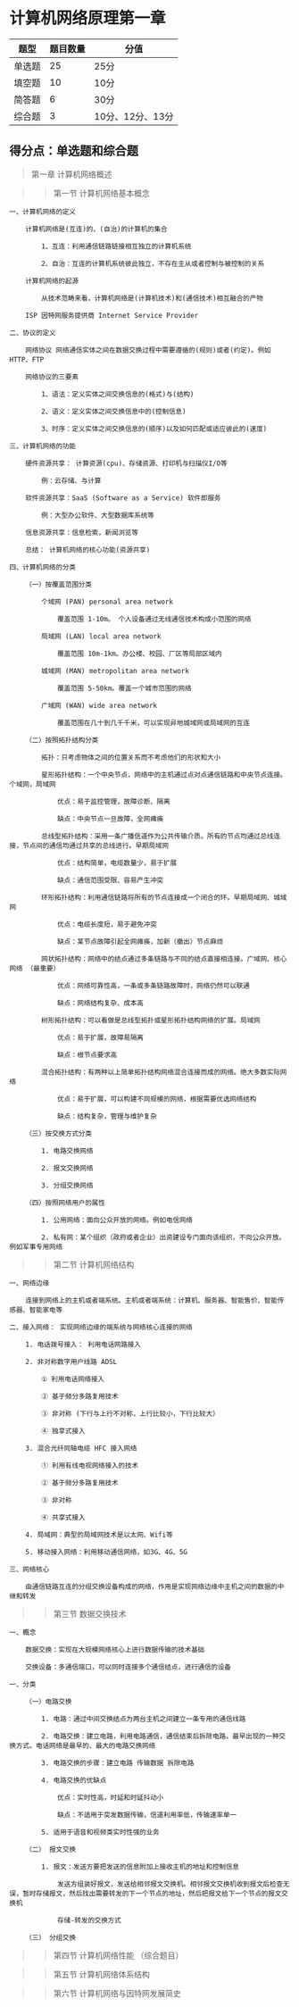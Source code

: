 # 计算机网络原理第一章
| 题型 | 题目数量 | 分值
| ---- | ---- | ----
| 单选题 | 25 | 25分|
| 填空题 | 10 | 10分|
| 简答题 | 6 | 30分|
| 综合题 | 3 | 10分、12分、13分 |

## 得分点：单选题和综合题

> 第一章 计算机网络概述

>> 第一节 计算机网络基本概念

    一、计算机网络的定义
    
        计算机网络是(互连)的、(自治)的计算机的集合
        
            1、互连：利用通信链路链接相互独立的计算机系统
            
            2、自治：互连的计算机系统彼此独立，不存在主从或者控制与被控制的关系
        
        计算机网络的起源

            从技术范畴来看，计算机网络是(计算机技术)和(通信技术)相互融合的产物

        ISP 因特网服务提供商 Internet Service Provider

    二、协议的定义

        网络协议 网络通信实体之间在数据交换过程中需要遵循的(规则)或者(约定)。例如 HTTP、FTP

        网络协议的三要素

            1、语法：定义实体之间交换信息的(格式)与(结构)

            2、语义：定义实体之间交换信息中的(控制信息)
            
            3、时序：定义实体之间交换信息的(顺序)以及如何匹配或适应彼此的(速度)

    三、计算机网络的功能

        硬件资源共享： 计算资源(cpu)、存储资源、打印机与扫描仪I/O等
            
            例：云存储、与计算

        软件资源共享：SaaS (Software as a Service) 软件即服务

            例：大型办公软件、大型数据库系统等

        信息资源共享：信息检索，新闻浏览等

        总结： 计算机网络的核心功能(资源共享)

    四、计算机网络的分类

        （一）按覆盖范围分类

            个域网 (PAN) personal area network

                覆盖范围 1-10m。 个人设备通过无线通信技术构成小范围的网络

            局域网 (LAN) local area network

                覆盖范围 10m-1km。办公楼、校园、厂区等局部区域内

            城域网 (MAN) metropolitan area network

                覆盖范围 5-50km。覆盖一个城市范围的网络

            广域网 (WAN) wide area network

                覆盖范围在几十到几千千米，可以实现异地城域网或局域网的互连

        （二）按照拓扑结构分类

            拓扑：只考虑物体之间的位置关系而不考虑他们的形状和大小

            星形拓扑结构：一个中央节点，网络中的主机通过点对点通信链路和中央节点连接。个域网，局域网

                优点：易于监控管理，故障诊断、隔离

                缺点：中央节点一旦故障，全网瘫痪

            总线型拓扑结构：采用一条广播信道作为公共传输介质。所有的节点均通过总线连接，节点间的通信均通过共享的总线进行。早期局域网

                优点：结构简单，电缆数量少，易于扩展

                缺点：通信范围受限、容易产生冲突

            环形拓扑结构：利用通信链路将所有的节点连接成一个闭合的环。早期局域网、城域网

                优点：电缆长度短，易于避免冲突

                缺点：某节点故障引起全网瘫痪，加新（撤出）节点麻烦

            网状拓扑结构：网络中的结点通过多条链路与不同的结点直接相连接。广域网、核心网络 （最重要）

                优点：网络可靠性高，一条或多条链路故障时，网络仍然可以联通

                缺点：网络结构复杂、成本高

            树形拓扑结构：可以看做是总线型拓扑或星形拓扑结构网络的扩展。局域网

                优点：易于扩展，故障易隔离

                缺点：根节点要求高

            混合拓扑结构：有两种以上简单拓扑结构网络混合连接而成的网络。绝大多数实际网络

                优点：易于扩展，可以构建不同规模的网络，根据需要优选网络结构

                缺点：结构复杂，管理与维护复杂
        
        （三）按交换方式分类

            1. 电路交换网络

            2. 报文交换网络

            3. 分组交换网络
        
        （四）按照网络用户的属性

            1. 公用网络：面向公众开放的网络。例如电信网络

            2. 私有网：某个组织（政府或者企业）出资建设专门面向该组织，不向公众开放。例如军事专用网络

>> 第二节 计算机网络结构

    一、网络边缘

        连接到网络上的主机或者端系统。主机或者端系统：计算机、服务器、智能售价、智能传感器、智能家电等

    二、接入网络： 实现网络边缘的端系统与网络核心连接的网络

        1. 电话拨号接入： 利用电话网路接入

        2. 非对称数字用户线路 ADSL

            ① 利用电话网络接入

            ② 基于频分多路复用技术

            ③ 非对称 (下行与上行不对称，上行比较小，下行比较大）

            ④ 独享式接入

        3. 混合光纤同轴电缆 HFC 接入网络

            ① 利用有线电视网络接入的技术

            ② 基于频分多路复用技术

            ③ 非对称

            ④ 共享式接入

        4. 局域网：典型的局域网技术是以太网、Wifi等

        5. 移动接入网络：利用移动通信网络，如3G、4G、5G

    三、网络核心

        由通信链路互连的分组交换设备构成的网络，作用是实现网络边缘中主机之间的数据的中继和转发

>> 第三节 数据交换技术

    一、概念

        数据交换：实现在大规模网络核心上进行数据传输的技术基础

        交换设备：多通信端口，可以同时连接多个通信结点，进行通信的设备

    一、分类

        （一）电路交换
        
            1. 电路：通过中间交换结点为两台主机之间建立一条专用的通信线路

            2. 电路交换：建立电路，利用电路通信，通信结束后拆除电路。最早出现的一种交换方式。电话网络是最早的、最大的电路交换网络

            3. 电路交换的步骤：建立电路 传输数据 拆除电路

            4. 电路交换的优缺点

                优点：实时性高，时延和时延抖动小

                缺点：不适用于突发数据传输，信道利用率低，传输速率单一

            5. 适用于语音和视频类实时性强的业务

        （二） 报文交换

            1. 报文：发送方要把发送的信息附加上接收主机的地址和控制信息

                发送方组装好报文，发送给相邻报文交换机。相邻报文交换机收到报文后检查无误，暂时存储报文，然后找出需要转发的下一个节点的地址，然后把报文给下一个节点的报文交换机

                存储-转发的交换方式

        （三） 分组交换


>> 第四节 计算机网络性能 （综合题目）

>> 第五节 计算机网络体系结构

>> 第六节 计算机网络与因特网发展简史